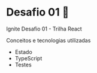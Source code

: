 # Desafio 01 🚀

Ignite Desafio 01 - Trilha React

Conceitos e tecnologias utilizadas
<ul>
    <li> Estado </li>
    <li> TypeScript </li>
    <li> Testes </li>
</ul>
